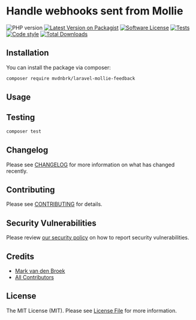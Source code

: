 # Handle webhooks sent from Mollie

![PHP version][ico-php-version]
[![Latest Version on Packagist][ico-version]][link-packagist]
[![Software License][ico-license]](LICENSE.md)
[![Tests][ico-tests]][link-tests]
[![Code style][ico-code-style]][link-code-style]
[![Total Downloads][ico-downloads]][link-downloads]

## Installation

You can install the package via composer:

```bash
composer require mvdnbrk/laravel-mollie-feedback
```

## Usage


## Testing

``` bash
composer test
```

## Changelog

Please see [CHANGELOG](CHANGELOG.md) for more information on what has changed recently.

## Contributing

Please see [CONTRIBUTING](.github/CONTRIBUTING.md) for details.

## Security Vulnerabilities

Please review [our security policy](../../security/policy) on how to report security vulnerabilities.

## Credits

- [Mark van den Broek][link-author]
- [All Contributors][link-contributors]

## License

The MIT License (MIT). Please see [License File](LICENSE.md) for more information.

[ico-php-version]: https://img.shields.io/packagist/php-v/mvdnbrk/laravel-mollie-feedback?style=flat-square
[ico-version]: https://img.shields.io/packagist/v/mvdnbrk/laravel-mollie-feedback.svg?style=flat-square
[ico-license]: https://img.shields.io/badge/license-MIT-brightgreen.svg?style=flat-square
[ico-tests]: https://img.shields.io/github/workflow/status/mvdnbrk/laravel-mollie-feedback/tests/main?label=tests&style=flat-square
[ico-downloads]: https://img.shields.io/packagist/dt/mvdnbrk/laravel-mollie-feedback.svg?style=flat-square
[ico-code-style]: https://github.styleci.io/repos/91986121/shield?style=flat-square&branch=main

[link-packagist]: https://packagist.org/packages/mvdnbrk/laravel-mollie-feedback
[link-tests]: https://github.com/mvdnbrk/laravel-mollie-feedback/actions?query=workflow%3Atests
[link-downloads]: https://packagist.org/packages/mvdnbrk/laravel-mollie-feedback
[link-code-style]: https://github.styleci.io/repos/91986121
[link-author]: https://github.com/mvdnbrk
[link-contributors]: ../../contributors
[link-contributors]: ../../contributors
